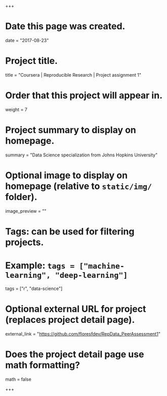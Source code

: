 +++
# Date this page was created.
date = "2017-08-23"

# Project title.
title = "Coursera | Reproducible Research | Project assignment 1"

# Order that this project will appear in.
weight = 7

# Project summary to display on homepage.
summary = "Data Science specialization from Johns Hopkins University"

# Optional image to display on homepage (relative to `static/img/` folder).
image_preview = ""

# Tags: can be used for filtering projects.
# Example: `tags = ["machine-learning", "deep-learning"]`
tags = ["r", "data-science"]

# Optional external URL for project (replaces project detail page).
external_link = "https://github.com/floresfdev/RepData_PeerAssessment1"

# Does the project detail page use math formatting?
math = false

+++

